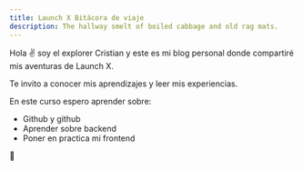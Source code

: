 ```yaml
---
title: Launch X Bitácora de viaje
description: The hallway smelt of boiled cabbage and old rag mats.
---
```


Hola ✌️  soy el explorer Cristian y este es mi blog personal donde compartiré mis aventuras de Launch X.

Te invito a conocer mis aprendizajes y leer mis experiencias.


En este curso espero aprender sobre:

- Github y github
- Aprender sobre backend
- Poner en practica mi frontend

🚀
